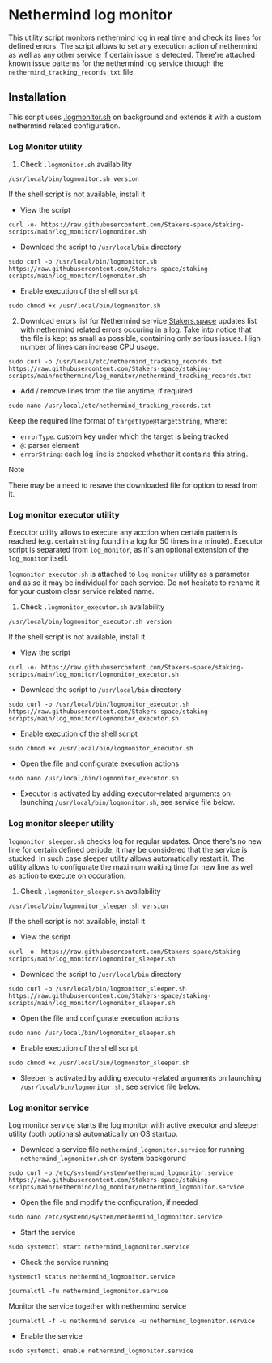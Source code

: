 # Nethermind log monitor

This utility script monitors nethermind log in real time and check its lines for defined errors. The script allows to set any execution action of nethermind as well as any other service if certain issue is detected. There're attached known issue patterns for the nethermind log service through the `nethermind_tracking_records.txt` file.

## Installation
This script uses [.logmonitor.sh](https://github.com/Stakers-space/staking-scripts/tree/main/log_monitor) on background and extends it with a custom nethermind related configuration.
### Log Monitor utility
1. Check `.logmonitor.sh` availability
```
/usr/local/bin/logmonitor.sh version
```
If the shell script is not available, install it
- View the script
```
curl -o- https://raw.githubusercontent.com/Stakers-space/staking-scripts/main/log_monitor/logmonitor.sh
```
- Download the script to `/usr/local/bin` directory
```
sudo curl -o /usr/local/bin/logmonitor.sh https://raw.githubusercontent.com/Stakers-space/staking-scripts/main/log_monitor/logmonitor.sh
```
- Enable execution of the shell script
```
sudo chmod +x /usr/local/bin/logmonitor.sh
```

2. Download errors list for Nethermind service
[Stakers.space](https://stakers.space) updates list with nethermind related errors occuring in a log. Take into notice that the file is kept as small as possible, containing only serious issues. High number of lines can increase CPU usage.
```
sudo curl -o /usr/local/etc/nethermind_tracking_records.txt https://raw.githubusercontent.com/Stakers-space/staking-scripts/main/nethermind/log_monitor/nethermind_tracking_records.txt
```
- Add / remove lines from the file anytime, if required
```
sudo nano /usr/local/etc/nethermind_tracking_records.txt
```
Keep the required line format of `targetType@targetString`, where:
- `errorType`: custom key under which the target is being tracked
- `@`: parser element
- `errorString`: each log line is checked whether it contains this string.
> [!NOTE]
> There may be a need to resave the downloaded file for option to read from it.

### Log monitor executor utility
Executor utility allows to execute any acction when certain pattern is reached (e.g. certain string found in a log for 50 times in a minute). Executor script is separated from `log_monitor`, as it's an optional extension of the `log_monitor` itself.

`logmonitor_executor.sh` is attached to `log_monitor` utility as a parameter and as so it may be individual for each service. Do not hesitate to rename it for your custom clear service related name.

1. Check `.logmonitor_executor.sh` availability
```
/usr/local/bin/logmonitor_executor.sh version
```
If the shell script is not available, install it
- View the script
```
curl -o- https://raw.githubusercontent.com/Stakers-space/staking-scripts/main/log_monitor/logmonitor_executor.sh
```
- Download the script to `/usr/local/bin` directory
```
sudo curl -o /usr/local/bin/logmonitor_executor.sh https://raw.githubusercontent.com/Stakers-space/staking-scripts/main/log_monitor/logmonitor_executor.sh
```
- Enable execution of the shell script
```
sudo chmod +x /usr/local/bin/logmonitor_executor.sh
```
- Open the file and configurate execution actions
```
sudo nano /usr/local/bin/logmonitor_executor.sh
```
- Executor is activated by adding executor-related arguments on launching `/usr/local/bin/logmonitor.sh`, see service file below.

### Log monitor sleeper utility
`logmonitor_sleeper.sh` checks log for regular updates. Once there's no new line for certain defined periode, it may be considered that the service is stucked. In such case sleeper utility allows automatically restart it. The utility allows to configurate the maximum waiting time for new line as well as action to execute on occuration.

1. Check `.logmonitor_sleeper.sh` availability
```
/usr/local/bin/logmonitor_sleeper.sh version
```
If the shell script is not available, install it
- View the script
```
curl -o- https://raw.githubusercontent.com/Stakers-space/staking-scripts/main/log_monitor/logmonitor_sleeper.sh
```
- Download the script to `/usr/local/bin` directory
```
sudo curl -o /usr/local/bin/logmonitor_sleeper.sh https://raw.githubusercontent.com/Stakers-space/staking-scripts/main/log_monitor/logmonitor_sleeper.sh
```
- Open the file and configurate execution actions
```
sudo nano /usr/local/bin/logmonitor_sleeper.sh
```
- Enable execution of the shell script
```
sudo chmod +x /usr/local/bin/logmonitor_sleeper.sh
```
- Sleeper is activated by adding executor-related arguments on launching `/usr/local/bin/logmonitor.sh`, see service file below.


### Log monitor service
Log monitor service starts the log monitor with active executor and sleeper utility (both optionals) automatically on OS startup.

- Download a service file `nethermind_logmonitor.service` for running `nethermind_logmonitor.sh` on system backgorund
```
sudo curl -o /etc/systemd/system/nethermind_logmonitor.service https://raw.githubusercontent.com/Stakers-space/staking-scripts/main/nethermind/log_monitor/nethermind_logmonitor.service
```
- Open the file and modify the configuration, if needed
```
sudo nano /etc/systemd/system/nethermind_logmonitor.service
```
- Start the service
```
sudo systemctl start nethermind_logmonitor.service
```
- Check the service running
```
systemctl status nethermind_logmonitor.service
```
```
journalctl -fu nethermind_logmonitor.service
```
Monitor the service together with nethermind service
```
journalctl -f -u nethermind.service -u nethermind_logmonitor.service
```

- Enable the service
```
sudo systemctl enable nethermind_logmonitor.service
```